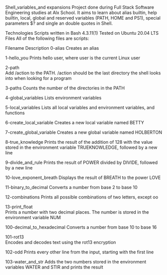 Shell_variables_and expansions
Project done during Full Stack Software Engineering studies at Alx School. It aims to learn about alias builtin, help builtin, local, global and reserved variables (PATH, HOME and PS1), special parameters $? and single an double quotes in Shell.

Technologies
Scripts written in Bash 4.3.11(1)
Tested on Ubuntu 20.04 LTS
Files
All of the following files are scripts:

Filename	Description
0-alias
Creates an alias

1-hello_you
Prints hello user, where user is the current Linux user

2-path	
Add /action to the PATH. /action should be the last directory the shell looks into when looking for a program

3-paths
Counts the number of the directories in the PATH

4-global_variables
Lists environment variables

5-local_variables
Lists all local variables and environment variables, and functions

6-create_local_variable
Creates a new local variable named BETTY

7-create_global_variable
Creates a new global variable named HOLBERTON

8-true_knowledge
Prints the result of the addition of 128 with the value stored in the environment variable TRUEKNOWLEDGE, followed by a new line

9-divide_and_rule
Prints the result of POWER divided by DIVIDE, followed by a new line

10-love_exponent_breath
Displays the result of BREATH to the power LOVE

11-binary_to_decimal
Converts a number from base 2 to base 10

12-combinations
Prints all possible combinations of two letters, except oo

13-print_float	
Prints a number with two decimal places. The number is stored in the environment variable NUM

100-decimal_to_hexadecimal
Converts a number from base 10 to base 16

101-rot13	
Encodes and decodes text using the rot13 encryption

102-odd
Prints every other line from the input, starting with the first line

103-water_and_str
Adds the two numbers stored in the environment variables WATER and STIR and prints the result
